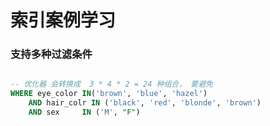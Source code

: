 # 索引案例学习

### 支持多种过滤条件

```sql 

-- 优化器 会转换成  3 * 4 * 2 = 24 种组合， 要避免
WHERE eye_color IN('brown', 'blue', 'hazel')
    AND hair_colr IN ('black', 'red', 'blonde', 'brown')
    AND sex     IN ('M', "F")
```